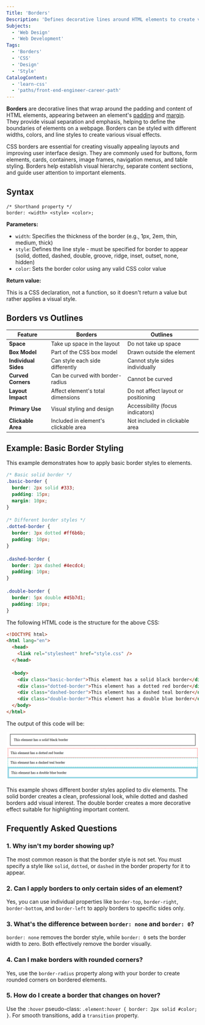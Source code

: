 ```yaml
---
Title: 'Borders'
Description: 'Defines decorative lines around HTML elements to create visual separation and emphasis.'
Subjects:
  - 'Web Design'
  - 'Web Development'
Tags:
  - 'Borders'
  - 'CSS'
  - 'Design'
  - 'Style'
CatalogContent:
  - 'learn-css'
  - 'paths/front-end-engineer-career-path'
---
```


**Borders** are decorative lines that wrap around the padding and content of HTML elements, appearing between an element's [padding](https://www.codecademy.com/resources/docs/css/padding) and [margin](https://www.codecademy.com/resources/docs/css/margins). They provide visual separation and emphasis, helping to define the boundaries of elements on a webpage. Borders can be styled with different widths, colors, and line styles to create various visual effects.

CSS borders are essential for creating visually appealing layouts and improving user interface design. They are commonly used for buttons, form elements, cards, containers, image frames, navigation menus, and table styling. Borders help establish visual hierarchy, separate content sections, and guide user attention to important elements.

## Syntax

```pseudo
/* Shorthand property */
border: <width> <style> <color>;
```

**Parameters:**

- `width`: Specifies the thickness of the border (e.g., 1px, 2em, thin, medium, thick)
- `style`: Defines the line style - must be specified for border to appear (solid, dotted, dashed, double, groove, ridge, inset, outset, none, hidden)
- `color`: Sets the border color using any valid CSS color value

**Return value:**

This is a CSS declaration, not a function, so it doesn't return a value but rather applies a visual style.

## Borders vs Outlines

| Feature              | Borders                              | Outlines                            |
| -------------------- | ------------------------------------ | ----------------------------------- |
| **Space**            | Take up space in the layout          | Do not take up space                |
| **Box Model**        | Part of the CSS box model            | Drawn outside the element           |
| **Individual Sides** | Can style each side differently      | Cannot style sides individually     |
| **Curved Corners**   | Can be curved with border-radius     | Cannot be curved                    |
| **Layout Impact**    | Affect element's total dimensions    | Do not affect layout or positioning |
| **Primary Use**      | Visual styling and design            | Accessibility (focus indicators)    |
| **Clickable Area**   | Included in element's clickable area | Not included in clickable area      |

## Example: Basic Border Styling

This example demonstrates how to apply basic border styles to elements.

```css
/* Basic solid border */
.basic-border {
  border: 2px solid #333;
  padding: 15px;
  margin: 10px;
}

/* Different border styles */
.dotted-border {
  border: 3px dotted #ff6b6b;
  padding: 10px;
}

.dashed-border {
  border: 2px dashed #4ecdc4;
  padding: 10px;
}

.double-border {
  border: 5px double #45b7d1;
  padding: 10px;
}
```

The following HTML code is the structure for the above CSS:

```html
<!DOCTYPE html>
<html lang="en">
  <head>
    <link rel="stylesheet" href="style.css" />
  </head>

  <body>
    <div class="basic-border">This element has a solid black border</div>
    <div class="dotted-border">This element has a dotted red border</div>
    <div class="dashed-border">This element has a dashed teal border</div>
    <div class="double-border">This element has a double blue border</div>
  </body>
</html>
```

The output of this code will be:

![Image illustrating various css borders](https://raw.githubusercontent.com/Codecademy/docs/main/media/border-output.png)

This example shows different border styles applied to div elements. The solid border creates a clean, professional look, while dotted and dashed borders add visual interest. The double border creates a more decorative effect suitable for highlighting important content.

## Frequently Asked Questions

### 1. Why isn't my border showing up?

The most common reason is that the border style is not set. You must specify a style like `solid`, `dotted`, or `dashed` in the border property for it to appear.

### 2. Can I apply borders to only certain sides of an element?

Yes, you can use individual properties like `border-top`, `border-right`, `border-bottom`, and `border-left` to apply borders to specific sides only.

### 3. What's the difference between `border: none` and `border: 0`?

`border: none` removes the border style, while `border: 0` sets the border width to zero. Both effectively remove the border visually.

### 4. Can I make borders with rounded corners?

Yes, use the `border-radius` property along with your border to create rounded corners on bordered elements.

### 5. How do I create a border that changes on hover?

Use the `:hover` pseudo-class: `.element:hover { border: 2px solid #color; }`. For smooth transitions, add a `transition` property.

